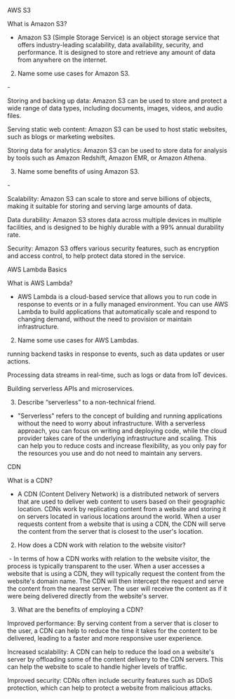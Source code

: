 AWS S3

What is Amazon S3?

- Amazon S3 (Simple Storage Service) is an object storage service that offers industry-leading scalability, data availability, security, and performance. It is designed to store and retrieve any amount of data from anywhere on the internet.

2. Name some use cases for Amazon S3.

- 

Storing and backing up data: Amazon S3 can be used to store and protect a wide range of data types, including documents, images, videos, and audio files.


Serving static web content: Amazon S3 can be used to host static websites, such as blogs or marketing websites.


Storing data for analytics: Amazon S3 can be used to store data for analysis by tools such as Amazon Redshift, Amazon EMR, or Amazon Athena.





3. Name some benefits of using Amazon S3.

- 

Scalability: Amazon S3 can scale to store and serve billions of objects, making it suitable for storing and serving large amounts of data.

Data durability: Amazon S3 stores data across multiple devices in multiple facilities, and is designed to be highly durable with a 99% annual durability rate.

Security: Amazon S3 offers various security features, such as encryption and access control, to help protect data stored in the service.

AWS Lambda Basics

What is AWS Lambda?

- AWS Lambda is a cloud-based service that allows you to run code in response to events or in a fully managed environment. You can use AWS Lambda to build applications that automatically scale and respond to changing demand, without the need to provision or maintain infrastructure.

2. Name some use cases for AWS Lambdas.

running backend tasks in response to events, such as data updates or user actions.

Processing data streams in real-time, such as logs or data from IoT devices.

Building serverless APIs and microservices.




3. Describe “serverless” to a non-technical friend.

- "Serverless" refers to the concept of building and running applications without the need to worry about infrastructure. With a serverless approach, you can focus on writing and deploying code, while the cloud provider takes care of the underlying infrastructure and scaling. This can help you to reduce costs and increase flexibility, as you only pay for the resources you use and do not need to maintain any servers.

CDN

What is a CDN?

- A CDN (Content Delivery Network) is a distributed network of servers that are used to deliver web content to users based on their geographic location. CDNs work by replicating content from a website and storing it on servers located in various locations around the world. When a user requests content from a website that is using a CDN, the CDN will serve the content from the server that is closest to the user's location.

2. How does a CDN work with relation to the website visitor?

 - In terms of how a CDN works with relation to the website visitor, the process is typically transparent to the user. When a user accesses a website that is using a CDN, they will typically request the content from the website's domain name. The CDN will then intercept the request and serve the content from the nearest server. The user will receive the content as if it were being delivered directly from the website's server.

3. What are the benefits of employing a CDN?

Improved performance: By serving content from a server that is closer to the user, a CDN can help to reduce the time it takes for the content to be delivered, leading to a faster and more responsive user experience.

Increased scalability: A CDN can help to reduce the load on a website's server by offloading some of the content delivery to the CDN servers. This can help the website to scale to handle higher levels of traffic.

Improved security: CDNs often include security features such as DDoS protection, which can help to protect a website from malicious attacks.